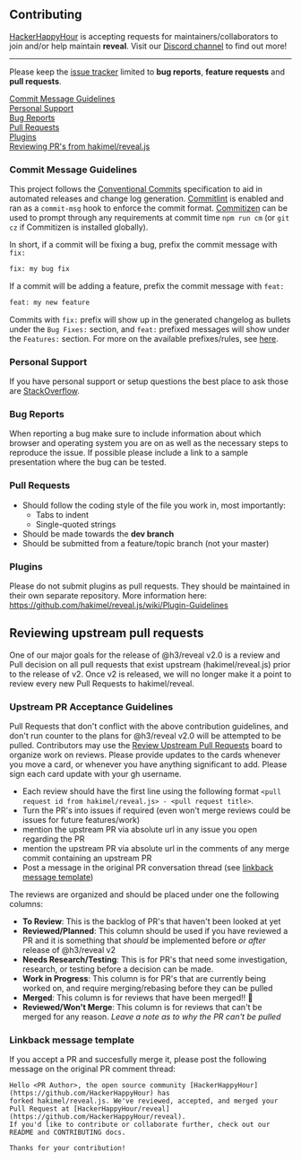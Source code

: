 ## Contributing

[HackerHappyHour](https://github.com/HackerHappyHour) is accepting requests for
maintainers/collaborators to join and/or help maintain __reveal__. Visit our
[Discord channel](https://discord.gg/nAw95ZV) to find out more!


---

Please keep the [issue tracker](http://github.com/HackerHappyHour/reveal/issues) limited to **bug reports**, **feature requests** and **pull requests**.

[Commit Message Guidelines](#commit-message-guidelines)  
[Personal Support](#personal-support)  
[Bug Reports](#bug-reports)  
[Pull Requests](#pull-requests)  
[Plugins](#plugins)  
[Reviewing PR's from hakimel/reveal.js](#reviwing-upstream-pull-requests)


### Commit Message Guidelines

This project follows the [Conventional Commits](https://www.conventionalcommits.org/en/v1.0.0-beta.3/) specification to
aid in automated releases and change log generation.  [Commitlint](https://github.com/conventional-changelog/commitlint) 
is enabled and ran as a `commit-msg` hook to enforce the commit format.  [Commitizen](http://commitizen.github.io/cz-cli/) 
can be used to prompt through any requirements at commit time `npm run cm` (or `git cz` if Commitizen is installed globally).

In short, if a commit will be fixing a bug, prefix the commit message with `fix:`

```bash
fix: my bug fix
```

If a commit will be adding a feature, prefix the commit message with `feat:`

```bash
feat: my new feature
```

Commits with `fix:` prefix will show up in the generated changelog as bullets
under the `Bug Fixes:` section, and `feat:` prefixed messages will show under
the `Features:` section. For more on the available prefixes/rules, see 
[here](https://github.com/conventional-changelog/commitlint/tree/master/%40commitlint/config-conventional#rules).

### Personal Support
If you have personal support or setup questions the best place to ask those are [StackOverflow](http://stackoverflow.com/questions/tagged/reveal.js).


### Bug Reports
When reporting a bug make sure to include information about which browser and operating system you are on as well as the necessary steps to reproduce the issue. If possible please include a link to a sample presentation where the bug can be tested.


### Pull Requests
- Should follow the coding style of the file you work in, most importantly:
  - Tabs to indent
  - Single-quoted strings
- Should be made towards the **dev branch**
- Should be submitted from a feature/topic branch (not your master)


### Plugins
Please do not submit plugins as pull requests. They should be maintained in their own separate repository. More information here: https://github.com/hakimel/reveal.js/wiki/Plugin-Guidelines

## Reviewing upstream pull requests

One of our major goals for the release of @h3/reveal v2.0 is a review and Pull decision on all pull requests that exist upstream (hakimel/reveal.js)
prior to the release of v2. Once v2 is released, we will no longer make it a point to review every new Pull Requests to hakimel/reveal.

### Upstream PR Acceptance Guidelines

Pull Requests that don't conflict with the above contribution guidelines, and don't run counter to the plans for @h3/reveal v2.0 will be attempted to be pulled.
Contributors may use the [Review Upstream Pull Requests][upstream reviews] board to organize work on reviews.  Please provide updates to the cards whenever you
move a card, or whenever you have anything significant to add. Please sign each card update with your gh username.

- Each review should have the first line using the following format `<pull request id from hakimel/reveal.js> - <pull request title>`.
- Turn the PR's into issues if required (even won't merge reviews could be issues for future features/work)
- mention the upstream PR via absolute url in any issue you open regarding the PR
- mention the upstream PR via absolute url in the comments of any merge commit containing an upstream PR
- Post a message in the original PR conversation thread (see [linkback message template](#linkback-message-template))

The reviews are organized and should be placed under one the following columns:
- **To Review**: This is the backlog of PR's that haven't been looked at yet
- **Reviewed/Planned**: This column should be used if you have reviewed a PR and it is something that _should_ be implemented before _or after_ release of @h3/reveal v2
- **Needs Research/Testing**: This is for PR's that need some investigation, research, or testing before a decision can be made.
- **Work in Progress**: This column is for PR's that are currently being worked on, and require merging/rebasing before they can be pulled
- **Merged**: This column is for reviews that have been merged!! :100:
- **Reviewed/Won't Merge**: This column is for reviews that can't be merged for any reason. _Leave a note as to why the PR can't be pulled_

### Linkback message template

If you accept a PR and succesfully merge it, please post the following message on the original PR comment thread:

```
Hello <PR Author>, the open source community [HackerHappyHour](https://github.com/HackerHappyHour) has
forked hakimel/reveal.js. We've reviewed, accepted, and merged your Pull Request at [HackerHappyHour/reveal](https://github.com/HackerHappyHour/reveal).
If you'd like to contribute or collaborate further, check out our README and CONTRIBUTING docs.

Thanks for your contribution!
```

[upstream reviews]: https://github.com/HackerHappyHour/reveal/projects/2
